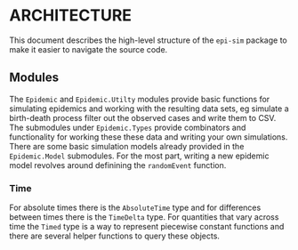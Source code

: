 # ARCHITECTURE

This document describes the high-level structure of the `epi-sim` package to
make it easier to navigate the source code.

## Modules

The `Epidemic` and `Epidemic.Utilty` modules provide basic functions for
simulating epidemics and working with the resulting data sets, eg simulate a
birth-death process filter out the observed cases and write them to CSV. The
submodules under `Epidemic.Types` provide combinators and functionality for
working these these data and writing your own simulations. There are some basic
simulation models already provided in the `Epidemic.Model` submodules. For the
most part, writing a new epidemic model revolves around definining the
`randomEvent` function.

### Time

For absolute times there is the `AbsoluteTime` type and for differences between
times there is the `TimeDelta` type. For quantities that vary across time the
`Timed` type is a way to represent piecewise constant functions and there are
several helper functions to query these objects.
